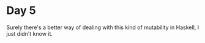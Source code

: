 # Day 5

Surely there's a better way of dealing with this kind of mutability in Haskell, I just didn't know it.